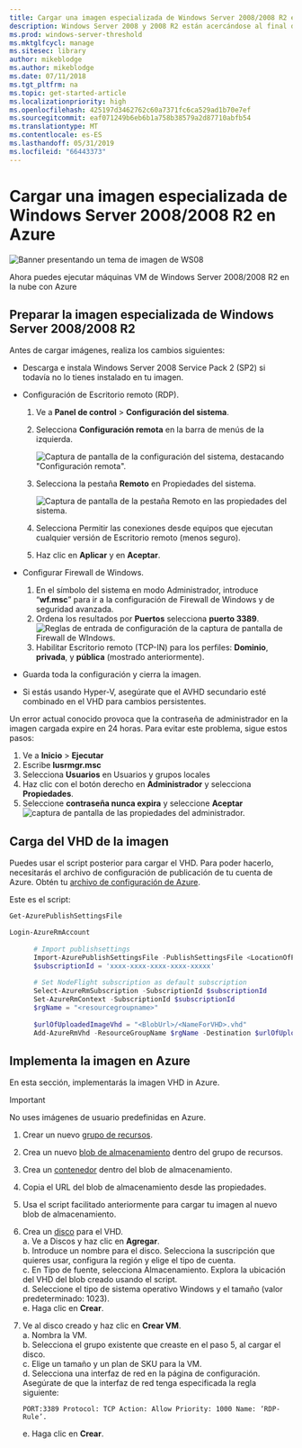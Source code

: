 ```yaml
---
title: Cargar una imagen especializada de Windows Server 2008/2008 R2 en Azure
description: Windows Server 2008 y 2008 R2 están acercándose al final de servicio. Aprende a subir y moverte a Azure, alojando Windows Server en la nube.
ms.prod: windows-server-threshold
ms.mktglfcycl: manage
ms.sitesec: library
author: mikeblodge
ms.author: mikeblodge
ms.date: 07/11/2018
ms.tgt_pltfrm: na
ms.topic: get-started-article
ms.localizationpriority: high
ms.openlocfilehash: 425197d3462762c60a7371fc6ca529ad1b70e7ef
ms.sourcegitcommit: eaf071249b6eb6b1a758b38579a2d87710abfb54
ms.translationtype: MT
ms.contentlocale: es-ES
ms.lasthandoff: 05/31/2019
ms.locfileid: "66443373"
---
```

# <a name="upload-a-windows-server-20082008-r2-specialized-image-to-azure"></a>Cargar una imagen especializada de Windows Server 2008/2008 R2 en Azure 

![Banner presentando un tema de imagen de WS08](media/WS08-image-banner-large.png)

Ahora puedes ejecutar máquinas VM de Windows Server 2008/2008 R2 en la nube con Azure 

## <a name="prep-the-windows-server-20082008-r2-specialized-image"></a>Preparar la imagen especializada de Windows Server 2008/2008 R2
Antes de cargar imágenes, realiza los cambios siguientes:

- Descarga e instala Windows Server 2008 Service Pack 2 (SP2) si todavía no lo tienes instalado en tu imagen.

- Configuración de Escritorio remoto (RDP).
  1. Ve a **Panel de control** > **Configuración del sistema**.   
  2. Selecciona **Configuración remota** en la barra de menús de la izquierda.

     ![Captura de pantalla de la configuración del sistema, destacando "Configuración remota".](media/1a_remote_settings.png)

  3. Selecciona la pestaña **Remoto** en Propiedades del sistema.   

     ![Captura de pantalla de la pestaña Remoto en las propiedades del sistema.](media/2c_sysprops.png)

  4. Selecciona Permitir las conexiones desde equipos que ejecutan cualquier versión de Escritorio remoto (menos seguro).   
  5. Haz clic en **Aplicar** y en **Aceptar**.
- Configurar Firewall de Windows.   
   1. En el símbolo del sistema en modo Administrador, introduce “**wf.msc**” para ir a la configuración de Firewall de Windows y de seguridad avanzada.   
   2. Ordena los resultados por **Puertos** selecciona **puerto 3389**.   
     ![Reglas de entrada de configuración de la captura de pantalla de Firewall de WIndows.](media/3b_inboundrules.png)   
   3. Habilitar Escritorio remoto (TCP-IN) para los perfiles: **Dominio**, **privada**, y **pública** (mostrado anteriormente).

- Guarda toda la configuración y cierra la imagen.   
- Si estás usando Hyper-V, asegúrate que el AVHD secundario esté combinado en el VHD para cambios persistentes.

Un error actual conocido provoca que la contraseña de administrador en la imagen cargada expire en 24 horas. Para evitar este problema, sigue estos pasos: 

1. Ve a **Inicio** > **Ejecutar**
2. Escribe **lusrmgr.msc**
3. Selecciona **Usuarios** en Usuarios y grupos locales
4. Haz clic con el botón derecho en **Administrador** y selecciona **Propiedades**.
5. Seleccione **contraseña nunca expira** y seleccione **Aceptar**
![captura de pantalla de las propiedades del administrador.](media/6_adminprops.png)

## <a name="uploading-the-image-vhd"></a>Carga del VHD de la imagen
Puedes usar el script posterior para cargar el VHD. Para poder hacerlo, necesitarás el archivo de configuración de publicación de tu cuenta de Azure. Obtén tu [archivo de configuración de Azure](https://azure.microsoft.com/downloads/).

Este es el script:

```powershell
Get-AzurePublishSettingsFile 

Login-AzureRmAccount
 
      # Import publishsettings
      Import-AzurePublishSettingsFile -PublishSettingsFile <LocationOfPublishingFile>
      $subscriptionId = 'xxxx-xxxx-xxxx-xxxx-xxxxx'
 
      # Set NodeFlight subscription as default subscription
      Select-AzureRmSubscription -SubscriptionId $subscriptionId
      Set-AzureRmContext -SubscriptionId $subscriptionId
      $rgName = "<resourcegroupname>"
    
      $urlOfUploadedImageVhd = "<BlobUrl>/<NameForVHD>.vhd"
      Add-AzureRmVhd -ResourceGroupName $rgName -Destination $urlOfUploadedImageVhd -LocalFilePath "<FilePath>"  
```
## <a name="deploy-the-image-in-azure"></a>Implementa la imagen en Azure
En esta sección, implementarás la imagen VHD in Azure. 

> [!IMPORTANT]
> No uses imágenes de usuario predefinidas en Azure.

1.  Crear un nuevo [grupo de recursos](https://docs.microsoft.com/rest/api/resources/resourcegroups/createorupdate). 
2.  Crea un nuevo [blob de almacenamiento](https://docs.microsoft.com/rest/api/storageservices/put-blob) dentro del grupo de recursos.
3.  Crea un [contenedor](https://docs.microsoft.com/rest/api/storageservices/create-container) dentro del blob de almacenamiento.
4.  Copia el URL del blob de almacenamiento desde las propiedades.
5.  Usa el script facilitado anteriormente para cargar tu imagen al nuevo blob de almacenamiento.
6.  Crea un [disco](https://docs.microsoft.com/azure/virtual-machines/windows/prepare-for-upload-vhd-image) para el VHD.   
     a. Ve a Discos y haz clic en **Agregar**.  
     b. Introduce un nombre para el disco. Selecciona la suscripción que quieres usar, configura la región y elige el tipo de cuenta.   
     c. En Tipo de fuente, selecciona Almacenamiento. Explora la ubicación del VHD del blob creado usando el script.  
     d. Seleccione el tipo de sistema operativo Windows y el tamaño (valor predeterminado: 1023).   
     e. Haga clic en **Crear**.   

7.  Ve al disco creado y haz clic en **Crear VM**.   
     a. Nombra la VM.   
     b. Selecciona el grupo existente que creaste en el paso 5, al cargar el disco.   
     c. Elige un tamaño y un plan de SKU para la VM.   
     d. Selecciona una interfaz de red en la página de configuración. Asegúrate de que la interfaz de red tenga especificada la regla siguiente:
 
        PORT:3389 Protocol: TCP Action: Allow Priority: 1000 Name: ‘RDP-Rule’.   
     e. Haga clic en **Crear**.




